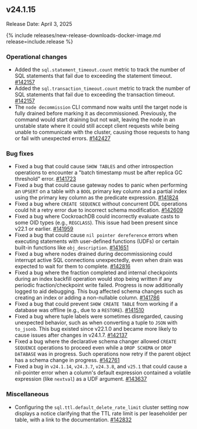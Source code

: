 ## v24.1.15

Release Date: April 3, 2025

{% include releases/new-release-downloads-docker-image.md release=include.release %}

### Operational changes

- Added the `sql.statement_timeout.count` metric to track the number of SQL statements that fail due to exceeding the statement timeout. [#142157][#142157]
- Added the `sql.transaction_timeout.count` metric to track the number of SQL statements that fail due to exceeding the transaction timeout. [#142157][#142157]
- The `node decommission` CLI command now waits until the target node is fully drained before marking it as decommissioned. Previously, the command would start draining but not wait, leaving the node in an unstable state where it could still accept client requests while being unable to communicate with the cluster, causing those requests to hang or fail with unexpected errors. [#142427][#142427]

### Bug fixes

- Fixed a bug that could cause `SHOW TABLES` and other introspection operations to encounter a "batch timestamp must be after replica GC threshold" error. [#141723][#141723]
- Fixed a bug that could cause gateway nodes to panic when performing an `UPSERT` on a table with a `BOOL` primary key column and a partial index using the primary key column as the predicate expression. [#141824][#141824]
- Fixed a bug where `CREATE SEQUENCE` without concurrent DDL operations could hit a retry error due to incorrect schema modification. [#142609][#142609]
- Fixed a bug where CockroachDB could incorrectly evaluate casts to some OID types (e.g., `REGCLASS`). This issue had been present since v22.1 or earlier. [#141959][#141959]
- Fixed a bug that could cause `nil pointer dereference` errors when executing statements with user-defined functions (UDFs) or certain built-in functions like `obj_description`. [#141651][#141651]
- Fixed a bug where nodes drained during decommissioning could interrupt active SQL connections unexpectedly, even when drain was expected to wait for them to complete. [#142816][#142816]
- Fixed a bug where the fraction completed and internal checkpoints during an index backfill operation would stop being written if any periodic fraction/checkpoint write failed. Progress is now additionally logged to aid debugging. This bug affected schema changes such as creating an index or adding a non-nullable column. [#141786][#141786]
- Fixed a bug that could prevent `SHOW CREATE TABLE` from working if a database was offline (e.g., due to a `RESTORE`). [#141510][#141510]
- Fixed a bug where tuple labels were sometimes disregarded, causing unexpected behavior, such as when converting a tuple to `JSON` with `to_jsonb`. This bug existed since v22.1.0 and became more likely to cause issues after changes in v24.1.7. [#142137][#142137]
- Fixed a bug where the declarative schema changer allowed `CREATE SEQUENCE` operations to proceed even while a `DROP SCHEMA` or `DROP DATABASE` was in progress. Such operations now retry if the parent object has a schema change in progress. [#142761][#142761]
- Fixed a bug in `v24.1.14`, `v24.3.7`, `v24.3.8`, and `v25.1` that could cause a nil-pointer error when a column's default expression contained a volatile expression (like `nextval`) as a UDF argument. [#143637][#143637]

### Miscellaneous

- Configuring the `sql.ttl.default_delete_rate_limit` cluster setting now displays a notice clarifying that the TTL rate limit is per leaseholder per table, with a link to the documentation. [#142832][#142832]

[#142157]: https://github.com/cockroachdb/cockroach/pull/142157
[#142427]: https://github.com/cockroachdb/cockroach/pull/142427
[#141510]: https://github.com/cockroachdb/cockroach/pull/141510
[#142761]: https://github.com/cockroachdb/cockroach/pull/142761
[#141824]: https://github.com/cockroachdb/cockroach/pull/141824
[#141959]: https://github.com/cockroachdb/cockroach/pull/141959
[#141651]: https://github.com/cockroachdb/cockroach/pull/141651
[#143637]: https://github.com/cockroachdb/cockroach/pull/143637
[#142609]: https://github.com/cockroachdb/cockroach/pull/142609
[#141786]: https://github.com/cockroachdb/cockroach/pull/141786
[#142832]: https://github.com/cockroachdb/cockroach/pull/142832
[#141723]: https://github.com/cockroachdb/cockroach/pull/141723
[#142816]: https://github.com/cockroachdb/cockroach/pull/142816
[#142137]: https://github.com/cockroachdb/cockroach/pull/142137
